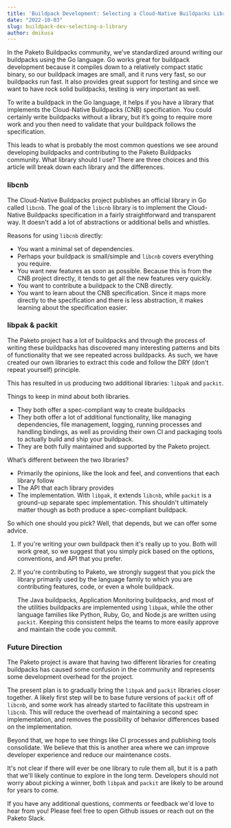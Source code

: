 ```yaml
---
title: 'Buildpack Development: Selecting a Cloud-Native Buildpacks Library'
date: "2022-10-03"
slug: buildpack-dev-selecting-a-library
author: dmikusa
---
```


In the Paketo Buildpacks community, we’ve standardized around writing our buildpacks using the Go language. Go works great for buildpack development because it compiles down to a relatively compact static binary, so our buildpack images are small, and it runs very fast, so our buildpacks run fast. It also provides great support for testing and since we want to have rock solid buildpacks, testing is very important as well.

To write a buildpack in the Go language, it helps if you have a library that implements the Cloud-Native Buildpacks (CNB) specification. You could certainly write buildpacks without a library, but it’s going to require more work and you then need to validate that your buildpack follows the specification.

This leads to what is probably the most common questions we see around developing buildpacks and contributing to the Paketo Buildpacks community. What library should I use? There are three choices and this article will break down each library and the differences.

### libcnb

The Cloud-Native Buildpacks project publishes an official library in Go called `libcnb`. The goal of the `libcnb` library is to implement the Cloud-Native Buildpacks specification in a fairly straightforward and transparent way. It doesn't add a lot of abstractions or additional bells and whistles.

Reasons for using `libcnb` directly:

- You want a minimal set of dependencies.
- Perhaps your buildpack is small/simple and `libcnb` covers everything you require.
- You want new features as soon as possible. Because this is from the CNB project directly, it tends to get all the new features very quickly.
- You want to contribute a buildpack to the CNB directly.
- You want to learn about the CNB specification. Since it maps more directly to the specification and there is less abstraction, it makes learning about the specification easier.

### libpak & packit

The Paketo project has a lot of buildpacks and through the process of writing these buildpacks has discovered many interesting patterns and bits of functionality that we see repeated across buildpacks. As such, we have created our own libraries to extract this code and follow the DRY (don't repeat yourself) principle. 

This has resulted in us producing two additional libraries: `libpak` and `packit`. 

Things to keep in mind about both libraries.

- They both offer a spec-compliant way to create buildpacks
- They both offer a lot of additional functionality, like managing dependencies, file management, logging, running processes and handling bindings, as well as providing their own CI and packaging tools to actually build and ship your buildpack.
- They are both fully maintained and supported by the Paketo project. 

What’s different between the two libraries?

- Primarily the opinions, like the look and feel, and conventions that each library follow
- The API that each library provides
- The implementation. With `libpak`, it extends `libcnb`, while `packit` is a  ground-up separate spec implementation. This shouldn't ultimately matter though as both produce a spec-compliant buildpack.

So which one should you pick? Well, that depends, but we can offer some advice.

1. If you're writing your own buildpack then it's really up to you. Both will work great, so we suggest that you simply pick based on the options, conventions, and API that you prefer.

2. If you're contributing to Paketo, we strongly suggest that you pick the library primarily used by the language family to which you are contributing features, code, or even a whole buildpack.

    The Java buildpacks, Application Monitoring buildpacks, and most of the utilities buildpacks are implemented using `libpak`, while the other language families like Python, Ruby, Go, and Node.js are written using `packit`. Keeping this consistent helps the teams to more easily approve and maintain the code you commit.

### Future Direction

The Paketo project is aware that having two different libraries for creating buildpacks has caused some confusion in the community and represents some development overhead for the project.

The present plan is to gradually bring the `libpak` and `packit` libraries closer together. A likely first step will be to base future versions of `packit` off of `libcnb`, and some work has already started to facilitate this upstream in `libcnb`. This will reduce the overhead of maintaining a second spec implementation, and removes the possibility of behavior differences based on the implementation.

Beyond that, we hope to see things like CI processes and publishing tools consolidate. We believe that this is another area where we can improve developer experience and reduce our maintenance costs.

It's not clear if there will ever be one library to rule them all, but it is a path that we'll likely continue to explore in the long term. Developers should not worry about picking a winner, both `libpak` and `packit` are likely to be around for years to come.

If you have any additional questions, comments or feedback we'd love to hear from you! Please feel free to open Github issues or reach out on the Paketo Slack.
